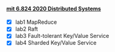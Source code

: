 #### [mit 6.824 2020 Distributed Systems](http://nil.csail.mit.edu/6.824/2020/)

- [x] lab1 MapReduce
- [x] lab2 Raft
- [x] lab3 Fault-tolerant Key/Value Service
- [x] lab4 Sharded Key/Value Service
